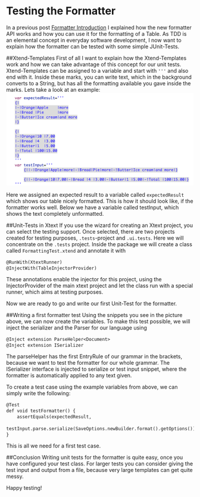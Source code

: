 # Testing the Formatter
In a previous post [Formatter Introduction](https://www.itemis.de) I explained 
how the new formatter API works and how you can use it for the formatting of 
a Table. 
As TDD is an elemental concept in everyday software development, I now want to explain
how the formatter can be tested with some simple JUnit-Tests.

##Xtend-Templates
First of all I want to explain how the Xtend-Templates work and how we can take 
advantage of this concept for our unit tests. Xtend-Templates can be assigned to a 
variable and start with `'''` and also end with it. Inside these marks, you can
write text, which in the background converts to a String, but has all the formatting
available you gave inside the marks.
Lets take a look at an example:
![Xtend_templates](pictures/xtendTemplate.png)

Here we assigned an expected result to a variable called `expectedResult` which shows 
our table nicely formatted. This is how it should look like, if the formatter works well.
Below we have a variable called testInput, which shows the text completely unformatted.

##Unit-Tests in Xtext
If you use the wizard for creating an Xtext project, you can select the testing support.
Once selected, there are two projects created for testing purposes, `.tests`-project
and `.ui.tests`. Here we will concentrate on the `.tests` project.
Inside the package we will create a class called `FormattingTest.xtend`
and annotate it with 
```
@RunWith(XtextRunner)
@InjectWith(TableInjectorProvider)
```

These annotations enable the injector for this project, using the InjectorProvider of
the main xtext project and let the class run with a special runner, which aims at
testing purposes. 

Now we are ready to go and write our first Unit-Test for the formatter.

##Writing a first formatter test
Using the snippets you see in the picture above, we can now create the variables.
To make this test possible, we will inject the serializer and the Parser for our 
language using 
 
```
@Inject extension ParseHelper<Document> 
@Inject extension ISerializer
```

The parseHelper has the first EntryRule of our grammar in the brackets, because we
want to test the formatter for our whole grammar.
The ISerializer interface is injected to serialize or test input snippet, where the
formatter is automatically applied to any text given.

To create a test case using the example variables from above, we can simply write
the following:
```
@Test 
def void testFormatter() {
	assertEquals(expectedResult,
		testInput.parse.serialize(SaveOptions.newBuilder.format().getOptions()))
}
```

This is all we need for a first test case.

##Conclusion
Writing unit tests for the formatter is quite easy, once you have configured your test class. 
For larger tests you can consider giving the test input and output from a file,
because very large templates can get quite messy.

Happy testing!